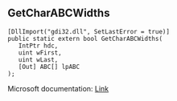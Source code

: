 ## GetCharABCWidths

```
[DllImport("gdi32.dll", SetLastError = true)]
public static extern bool GetCharABCWidths(
   IntPtr hdc,
   uint wFirst,
   uint wLast,
   [Out] ABC[] lpABC
);
```

Microsoft documentation: [Link](https://docs.microsoft.com/en-us/windows/win32/api/wingdi/nf-wingdi-getcharabcwidthsa)
